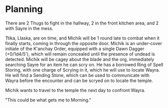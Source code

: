 # Planning

There are 2 Thugs to fight in the hallway, 2 in the front kitchen area, and 2 with Sayre in the mess.

Ttika, Llaska, are on time, and Michik will be 1 round late to combat when it finally starts, coming in through the opposite door.  Michik is an under-cover initiate of the K'anchay Order, equipped with a single Dawn Dagger (+0/1d4/5'), which will remain concealed until the presence of undead is detected.  Michik will be cagey about the blade and the org, immediately searching Sayre for an item he can scry on.  He has a borrowed Ring of Spell Storing, with one charge of Scrying in it, which he will use to locate Wayra.  He will find a Sending Stone, which can be used to communicate with Wayra before the encounter and can be scryed on to locate the temple.

Michik wants to travel to the temple the next day to confront Wayra.

"This could be what gets me to Morning."


